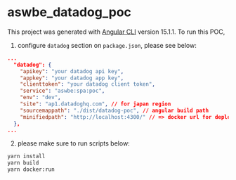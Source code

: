# aswbe_datadog_poc

This project was generated with [Angular CLI](https://github.com/angular/angular-cli) version 15.1.1.
To run this POC, 

1. configure `datadog` section on `package.json`, please see below:

```json
...
  "datadog": {
    "apikey": "your datadog api key",
    "appkey": "your datadog app key",
    "clienttoken": "your datadog client token",
    "service": "aswbe:spa:poc",
    "env": "dev",
    "site": "ap1.datadoghq.com", // for japan region
    "sourcemappath": "./dist/datadog-poc", // angular build path
    "minifiedpath": "http://localhost:4300/" // => docker url for deploy
  },
...
```


2. please make sure to run scripts below:

```bash
yarn install
yarn build
yarn docker:run
```

